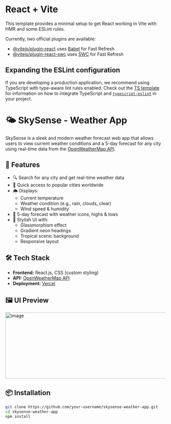 # React + Vite

This template provides a minimal setup to get React working in Vite with HMR and some ESLint rules.

Currently, two official plugins are available:

- [@vitejs/plugin-react](https://github.com/vitejs/vite-plugin-react/blob/main/packages/plugin-react) uses [Babel](https://babeljs.io/) for Fast Refresh
- [@vitejs/plugin-react-swc](https://github.com/vitejs/vite-plugin-react/blob/main/packages/plugin-react-swc) uses [SWC](https://swc.rs/) for Fast Refresh

## Expanding the ESLint configuration

If you are developing a production application, we recommend using TypeScript with type-aware lint rules enabled. Check out the [TS template](https://github.com/vitejs/vite/tree/main/packages/create-vite/template-react-ts) for information on how to integrate TypeScript and [`typescript-eslint`](https://typescript-eslint.io) in your project.

# 🌤️ SkySense - Weather App

SkySense is a sleek and modern weather forecast web app that allows users to view current weather conditions and a 5-day forecast for any city using real-time data from the [OpenWeatherMap API](https://openweathermap.org/api).

## 🚀 Features

- 🔍 Search for any city and get real-time weather data
- 🌆 Quick access to popular cities worldwide
- 🌦️ Displays:
  - Current temperature
  - Weather condition (e.g., rain, clouds, clear)
  - Wind speed & humidity
- 📅 5-day forecast with weather icons, highs & lows
- 💅 Stylish UI with:
  - Glassmorphism effect
  - Gradient neon headings
  - Tropical scenic background
  - Responsive layout

## 🛠️ Tech Stack

- **Frontend:** React.js, CSS (custom styling)
- **API:** [OpenWeatherMap API](https://openweathermap.org/api)
- **Deployment:** [Vercel](https://vercel.com)

## 🖼️ UI Preview

<img width="1007" height="208" alt="image" src="https://github.com/user-attachments/assets/0678ac29-d21b-4d1e-adbd-f38bd8534a0b" />

## 📦 Installation

```bash
git clone https://github.com/your-username/skysense-weather-app.git
cd skysense-weather-app
npm install
